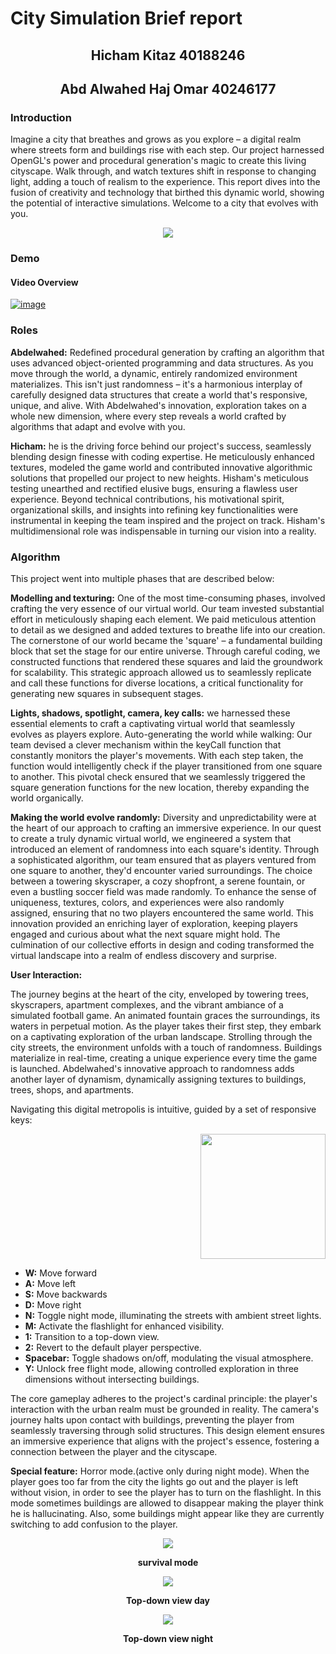 
<h1> City Simulation Brief report</h1>
<h2 align="center">Hicham Kitaz 40188246</h2> 
<h2 align="center">Abd Alwahed Haj Omar 40246177</h2> 
<h3>Introduction</h3>
<p>Imagine a city that breathes and grows as you explore – a digital realm where streets form and
buildings rise with each step. Our project harnessed OpenGL's power and procedural generation's
magic to create this living cityscape. Walk through, and watch textures shift in response to changing
light, adding a touch of realism to the experience.
This report dives into the fusion of creativity and technology that birthed this dynamic world,
showing the potential of interactive simulations. Welcome to a city that evolves with you.</p>
<p align="center">
  <img src="https://github.com/Abdoul111/openGL_COMP371_PROJECT/assets/111257875/bf103f19-dbd9-452b-b24c-1a053478a986">
</p>
<h3>Demo</h3>
<h4>Video Overview</h4>
<a href="https://youtu.be/zP9QrJyelwk">
  <img align="center" src="https://github.com/Abdoul111/openGL_COMP371_PROJECT/assets/111257875/35eb3096-b164-47a7-b353-27c9779e7fbd" alt="image">
</a>


<h3>Roles</h3>
<p><strong>Abdelwahed:</strong> Redefined procedural generation by crafting an algorithm that uses advanced
object-oriented programming and data structures. As you move through the world, a dynamic,
entirely randomized environment materializes. This isn't just randomness – it's a harmonious
interplay of carefully designed data structures that create a world that's responsive, unique, and alive.
With Abdelwahed's innovation, exploration takes on a whole new dimension, where every step
reveals a world crafted by algorithms that adapt and evolve with you.</p>

<p><strong>Hicham:</strong> he is the driving force behind our project's success, seamlessly blending design finesse with
coding expertise. He meticulously enhanced textures, modeled the game world and contributed
innovative algorithmic solutions that propelled our project to new heights. Hisham's meticulous
testing unearthed and rectified elusive bugs, ensuring a flawless user experience. Beyond technical
contributions, his motivational spirit, organizational skills, and insights into refining key
functionalities were instrumental in keeping the team inspired and the project on track. Hisham's
multidimensional role was indispensable in turning our vision into a reality.</p>

<h3>Algorithm</h3>
<p>This project went into multiple phases that are described below:</p>

<p><strong>Modelling and texturing:</strong> One of the most time-consuming phases, involved crafting the very
essence of our virtual world. Our team invested substantial effort in meticulously shaping each
element. We paid meticulous attention to detail as we designed and added textures to breathe life into
our creation. The cornerstone of our world became the 'square' – a fundamental building block that
set the stage for our entire universe. Through careful coding, we constructed functions that rendered these squares and laid the groundwork for scalability. This strategic approach allowed
us to seamlessly replicate and call these functions for diverse locations, a critical functionality for
generating new squares in subsequent stages.</p>

<p><strong>Lights, shadows, spotlight, camera, key calls:</strong> we harnessed these essential elements to craft a
captivating virtual world that seamlessly evolves as players explore.
Auto-generating the world while walking: Our team devised a clever mechanism within the
keyCall function that constantly monitors the player's movements. With each step taken, the
function would intelligently check if the player transitioned from one square to another. This pivotal
check ensured that we seamlessly triggered the square generation functions for the new location,
thereby expanding the world organically.</p>

<p><strong>Making the world evolve randomly:</strong> Diversity and unpredictability were at the heart of our
approach to crafting an immersive experience. In our quest to create a truly dynamic virtual world,
we engineered a system that introduced an element of randomness into each square's identity.
Through a sophisticated algorithm, our team ensured that as players ventured from one square to
another, they'd encounter varied surroundings. The choice between a towering skyscraper, a cozy
shopfront, a serene fountain, or even a bustling soccer field was made randomly. To enhance the
sense of uniqueness, textures, colors, and experiences were also randomly assigned, ensuring that no
two players encountered the same world. This innovation provided an enriching layer of exploration,
keeping players engaged and curious about what the next square might hold. The culmination of our
collective efforts in design and coding transformed the virtual landscape into a realm of endless
discovery and surprise.</p>

<strong>User Interaction:</strong>

<p>The journey begins at the heart of the city, enveloped by towering trees, skyscrapers, apartment
complexes, and the vibrant ambiance of a simulated football game. An animated fountain graces the
surroundings, its waters in perpetual motion. As the player takes their first step, they embark on a
captivating exploration of the urban landscape.
Strolling through the city streets, the environment unfolds with a touch of randomness. Buildings
materialize in real-time, creating a unique experience every time the game is launched. Abdelwahed's
innovative approach to randomness adds another layer of dynamism, dynamically assigning textures
to buildings, trees, shops, and apartments.</p>

<p>Navigating this digital metropolis is intuitive, guided by a set of responsive keys:</p>
<p align="right">
  <img src="https://github.com/Abdoul111/openGL_COMP371_PROJECT/assets/111257875/cbc5c1a9-f668-4a63-b7ce-f88621d9c68a" style="width: 200px;">
</p>

<ul>
  <li><strong>W:</strong> Move forward</li>
  <li><strong>A:</strong> Move left</li>
  <li><strong>S:</strong> Move backwards</li>
  <li><strong>D:</strong> Move right</li>
  <li><strong>N:</strong> Toggle night mode, illuminating the streets with ambient street lights.</li>
  <li><strong>M:</strong> Activate the flashlight for enhanced visibility.</li>
  <li><strong>1:</strong> Transition to a top-down view.</li>
  <li><strong>2:</strong> Revert to the default player perspective.</li>
  <li><strong>Spacebar:</strong> Toggle shadows on/off, modulating the visual atmosphere.</li>
  <li><strong>Y:</strong> Unlock free flight mode, allowing controlled exploration in three dimensions without intersecting buildings.</li>
</ul>

The core gameplay adheres to the project's cardinal principle: the player's interaction with the urban
realm must be grounded in reality. The camera's journey halts upon contact with buildings,
preventing the player from seamlessly traversing through solid structures. This design element
ensures an immersive experience that aligns with the project's essence, fostering a connection
between the player and the cityscape.

<p><strong>Special feature:</strong> Horror mode.(active only during night mode).
When the player goes too far from the city the lights go out and the player is left without vision, in
order to see the player has to turn on the flashlight. In this mode sometimes buildings are allowed to
disappear making the player think he is hallucinating. Also, some buildings might appear like they are
currently switching to add confusion to the player.</p>
<p align="center">
  <img src="https://github.com/Abdoul111/openGL_COMP371_PROJECT/assets/111257875/0f0b726d-f362-4173-9715-1f055fceefb0">
  <p align="center"><strong>survival mode</strong></p>
</p>
<p align="center">
  <img src="https://github.com/Abdoul111/openGL_COMP371_PROJECT/assets/111257875/c93caef3-ccc1-41f6-8620-12a101d28f3b">
  <p align="center"><strong>Top-down view day</strong></p>
</p>
<p align="center">
  <img src="https://github.com/Abdoul111/openGL_COMP371_PROJECT/assets/111257875/af262104-7c03-4e66-8d2d-f00fd0a4e42c">
  <p align="center"><strong>Top-down view night</strong></p>
</p>
